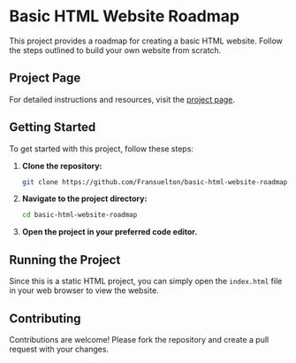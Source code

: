 # Basic HTML Website Roadmap

This project provides a roadmap for creating a basic HTML website. Follow the steps outlined to build your own website from scratch.

## Project Page

For detailed instructions and resources, visit the [project page](https://roadmap.sh/projects/basic-html-website).

## Getting Started

To get started with this project, follow these steps:

1. **Clone the repository:**
    ```sh
    git clone https://github.com/Fransuelton/basic-html-website-roadmap.git
    ```
2. **Navigate to the project directory:**
    ```sh
    cd basic-html-website-roadmap
    ```
3. **Open the project in your preferred code editor.**

## Running the Project

Since this is a static HTML project, you can simply open the `index.html` file in your web browser to view the website.

## Contributing

Contributions are welcome! Please fork the repository and create a pull request with your changes.